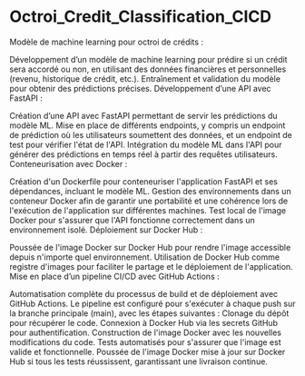 # Octroi_Credit_Classification_CICD
Modèle de machine learning pour octroi de crédits :

Développement d’un modèle de machine learning pour prédire si un crédit sera accordé ou non, en utilisant des données financières et personnelles (revenu, historique de crédit, etc.).
Entraînement et validation du modèle pour obtenir des prédictions précises.
Développement d’une API avec FastAPI :

Création d’une API avec FastAPI permettant de servir les prédictions du modèle ML.
Mise en place de différents endpoints, y compris un endpoint de prédiction où les utilisateurs soumettent des données, et un endpoint de test pour vérifier l'état de l'API.
Intégration du modèle ML dans l'API pour générer des prédictions en temps réel à partir des requêtes utilisateurs.
Conteneurisation avec Docker :

Création d'un Dockerfile pour conteneuriser l'application FastAPI et ses dépendances, incluant le modèle ML.
Gestion des environnements dans un conteneur Docker afin de garantir une portabilité et une cohérence lors de l'exécution de l'application sur différentes machines.
Test local de l'image Docker pour s'assurer que l'API fonctionne correctement dans un environnement isolé.
Déploiement sur Docker Hub :

Poussée de l'image Docker sur Docker Hub pour rendre l'image accessible depuis n'importe quel environnement.
Utilisation de Docker Hub comme registre d'images pour faciliter le partage et le déploiement de l'application.
Mise en place d’un pipeline CI/CD avec GitHub Actions :

Automatisation complète du processus de build et de déploiement avec GitHub Actions.
Le pipeline est configuré pour s'exécuter à chaque push sur la branche principale (main), avec les étapes suivantes :
Clonage du dépôt pour récupérer le code.
Connexion à Docker Hub via les secrets GitHub pour authentification.
Construction de l'image Docker avec les nouvelles modifications du code.
Tests automatisés pour s'assurer que l'image est valide et fonctionnelle.
Poussée de l'image Docker mise à jour sur Docker Hub si tous les tests réussissent, garantissant une livraison continue.
